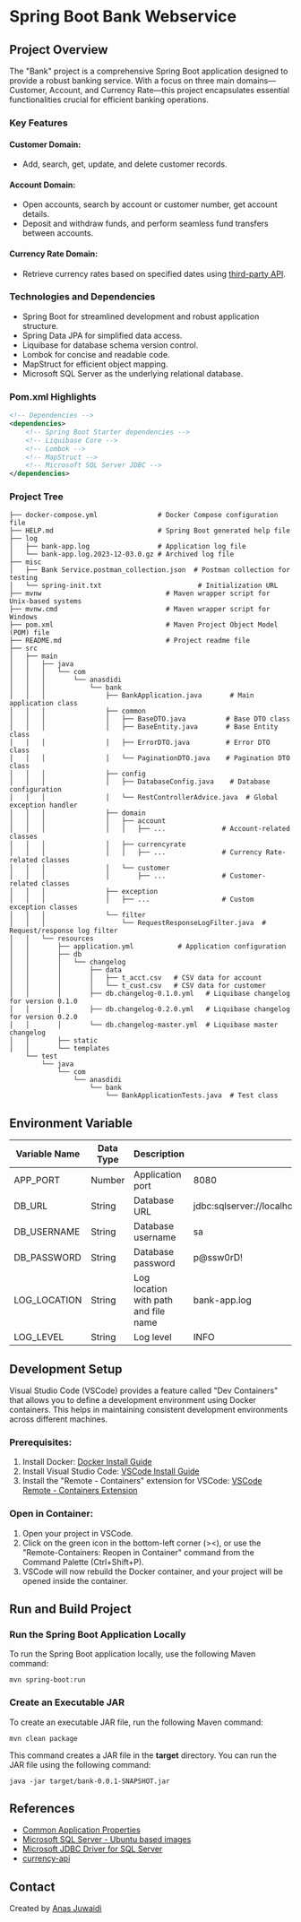 # Spring Boot Bank Webservice

## Project Overview

The "Bank" project is a comprehensive Spring Boot application designed to provide a robust banking service. With a focus on three main domains—Customer, Account, and Currency Rate—this project encapsulates essential functionalities crucial for efficient banking operations.

### Key Features

#### Customer Domain:
- Add, search, get, update, and delete customer records.

#### Account Domain:
- Open accounts, search by account or customer number, get account details.
- Deposit and withdraw funds, and perform seamless fund transfers between accounts.

#### Currency Rate Domain:
- Retrieve currency rates based on specified dates using [third-party API](https://github.com/fawazahmed0/currency-api).

### Technologies and Dependencies

- Spring Boot for streamlined development and robust application structure.
- Spring Data JPA for simplified data access.
- Liquibase for database schema version control.
- Lombok for concise and readable code.
- MapStruct for efficient object mapping.
- Microsoft SQL Server as the underlying relational database.

### Pom.xml Highlights

```xml
<!-- Dependencies -->
<dependencies>
    <!-- Spring Boot Starter dependencies -->
    <!-- Liquibase Core -->
    <!-- Lombok -->
    <!-- MapStruct -->
    <!-- Microsoft SQL Server JDBC -->
</dependencies>
```

### Project Tree
```
├── docker-compose.yml               # Docker Compose configuration file
├── HELP.md                          # Spring Boot generated help file
├── log
│   ├── bank-app.log                 # Application log file
│   └── bank-app.log.2023-12-03.0.gz # Archived log file
├── misc
│   ├── Bank Service.postman_collection.json  # Postman collection for testing
│   └── spring-init.txt                        # Initialization URL
├── mvnw                               # Maven wrapper script for Unix-based systems
├── mvnw.cmd                           # Maven wrapper script for Windows
├── pom.xml                            # Maven Project Object Model (POM) file
├── README.md                          # Project readme file
├── src
│   ├── main
│   │   ├── java
│   │   │   └── com
│   │   │       └── anasdidi
│   │   │           └── bank
│   │   │               ├── BankApplication.java       # Main application class
│   │   │               ├── common
│   │   │               │   ├── BaseDTO.java          # Base DTO class
│   │   │               │   ├── BaseEntity.java       # Base Entity class
│   │   │               │   ├── ErrorDTO.java         # Error DTO class
│   │   │               │   └── PaginationDTO.java    # Pagination DTO class
│   │   │               ├── config
│   │   │               │   ├── DatabaseConfig.java    # Database configuration
│   │   │               │   └── RestControllerAdvice.java  # Global exception handler
│   │   │               ├── domain
│   │   │               │   ├── account
│   │   │               │   │   ├── ...              # Account-related classes
│   │   │               │   ├── currencyrate
│   │   │               │   │   ├── ...              # Currency Rate-related classes
│   │   │               │   └── customer
│   │   │               │       ├── ...              # Customer-related classes
│   │   │               ├── exception
│   │   │               │   ├── ...                  # Custom exception classes
│   │   │               └── filter
│   │   │                   └── RequestResponseLogFilter.java  # Request/response log filter
│   │   └── resources
│   │       ├── application.yml           # Application configuration
│   │       ├── db
│   │       │   └── changelog
│   │       │       ├── data
│   │       │       │   ├── t_acct.csv   # CSV data for account
│   │       │       │   └── t_cust.csv   # CSV data for customer
│   │       │       ├── db.changelog-0.1.0.yml   # Liquibase changelog for version 0.1.0
│   │       │       ├── db.changelog-0.2.0.yml   # Liquibase changelog for version 0.2.0
│   │       │       └── db.changelog-master.yml  # Liquibase master changelog
│   │       ├── static
│   │       └── templates
    └── test
        └── java
            └── com
                └── anasdidi
                    └── bank
                        └── BankApplicationTests.java  # Test class
```

## Environment Variable
| Variable Name | Data Type | Description | Default Value |
| --- | --- | --- | --- |
| APP_PORT | Number | Application port | 8080 |
| DB_URL | String | Database URL | jdbc:sqlserver://localhost:1433;database=TESTDB;encrypt=false |
| DB_USERNAME | String | Database username | sa |
| DB_PASSWORD | String | Database password | p@ssw0rD! |
| LOG_LOCATION | String | Log location with path and file name | bank-app.log |
| LOG_LEVEL | String | Log level | INFO |

## Development Setup
Visual Studio Code (VSCode) provides a feature called "Dev Containers" that allows you to define a development environment using Docker containers. This helps in maintaining consistent development environments across different machines.

### Prerequisites:
1. Install Docker: [Docker Install Guide](https://docs.docker.com/get-docker/)
2. Install Visual Studio Code: [VSCode Install Guide](https://code.visualstudio.com/download)
3. Install the "Remote - Containers" extension for VSCode: [VSCode Remote - Containers Extension](https://marketplace.visualstudio.com/items?itemName=ms-vscode-remote.remote-containers)

### Open in Container:
1. Open your project in VSCode.
2. Click on the green icon in the bottom-left corner (><), or use the "Remote-Containers: Reopen in Container" command from the Command Palette (Ctrl+Shift+P).
3. VSCode will now rebuild the Docker container, and your project will be opened inside the container.

## Run and Build Project

### Run the Spring Boot Application Locally
To run the Spring Boot application locally, use the following Maven command:
```
mvn spring-boot:run
```

### Create an Executable JAR
To create an executable JAR file, run the following Maven command:
```
mvn clean package
```

This command creates a JAR file in the **target** directory. You can run the JAR file using the following command:
```
java -jar target/bank-0.0.1-SNAPSHOT.jar
```

## References
- [Common Application Properties](https://docs.spring.io/spring-boot/docs/current/reference/html/application-properties.html)
- [Microsoft SQL Server - Ubuntu based images](https://hub.docker.com/_/microsoft-mssql-server)
- [Microsoft JDBC Driver for SQL Server](https://learn.microsoft.com/en-us/sql/connect/jdbc/microsoft-jdbc-driver-for-sql-server?view=sql-server-ver16)
- [currency-api](https://github.com/fawazahmed0/currency-api)

## Contact
Created by [Anas Juwaidi](mailto:anas.didi95@gmail.com)
